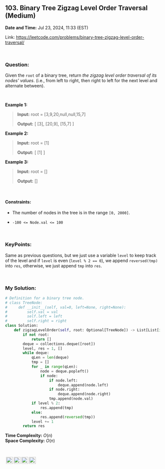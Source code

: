 ## 103. Binary Tree Zigzag Level Order Traversal (Medium)
**Date and Time:** Jul 23, 2024, 11:33 (EST)

Link: https://leetcode.com/problems/binary-tree-zigzag-level-order-traversal/

<br>

### Question:
Given the `root` of a binary tree, return _the zigzag level order traversal of its nodes' values_. (i.e., from left to right, then right to left for the next level and alternate between).

<br>

**Example 1:**
> **Input:** root = [3,9,20,null,null,15,7]
> 
> **Output:** [ [3], [20,9], [15,7] ]

**Example 2:**
> **Input:** root = [1]
> 
> **Output:** [ [1] ]

**Example 3:**
> **Input:** root = []
> 
> **Output:** []

<br>

#### Constraints:
* The number of nodes in the tree is in the range `[0, 2000]`.

* `-100 <= Node.val <= 100`

<br>

### KeyPoints: 
Same as previous questions, but we just use a variable `level` to keep track of the level and if `level` is even (`level % 2 == 0`), we append `reversed(tmp)` into `res`, otherwise, we just append `tmp` into `res`.

<br>

### My Solution:
```python
# Definition for a binary tree node.
# class TreeNode:
#     def __init__(self, val=0, left=None, right=None):
#         self.val = val
#         self.left = left
#         self.right = right
class Solution:
    def zigzagLevelOrder(self, root: Optional[TreeNode]) -> List[List[int]]:
        if not root:
            return []
        deque = collections.deque([root])
        level, res = 1, []
        while deque:
            qLen = len(deque)
            tmp = []
            for _ in range(qLen):
                node = deque.popleft()
                if node:
                    if node.left:
                        deque.append(node.left)
                    if node.right:
                        deque.append(node.right)
                    tmp.append(node.val)
            if level % 2:
                res.append(tmp)
            else:
                res.append(reversed(tmp))
            level += 1
        return res
```
**Time Complexity:** $O(n)$ <br>
**Space Complexity:** $O(n)$

<br>

<img style="height:22px!important;margin-left:3px;vertical-align:text-bottom;" src="https://mirrors.creativecommons.org/presskit/icons/cc.svg?ref=chooser-v1" alt="CC BY-NC-SA" title="CC BY-NC-SA"><img style="height:22px!important;margin-left:3px;vertical-align:text-bottom;" src="https://mirrors.creativecommons.org/presskit/icons/by.svg?ref=chooser-v1" alt="BY: credit must be given to the creator" title="BY: credit must be given to the creator"><img style="height:22px!important;margin-left:3px;vertical-align:text-bottom;" src="https://mirrors.creativecommons.org/presskit/icons/nc.svg?ref=chooser-v1" alt="NC: Only noncommercial uses of the work are permitted" title="NC: Only noncommercial uses of the work are permitted"><img style="height:22px!important;margin-left:3px;vertical-align:text-bottom;" src="https://mirrors.creativecommons.org/presskit/icons/sa.svg?ref=chooser-v1" alt="SA: Adaptations must be shared under the same terms" title="SA: Adaptations must be shared under the same terms">